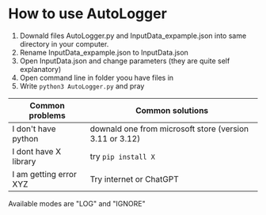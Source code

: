 # How to use AutoLogger

1. Downald files AutoLogger.py and InputData_expample.json into same directory in your computer.
2. Rename InputData_expample.json to InputData.json
3. Open InputData.json and change parameters (they are quite self explanatory)
4. Open command line in folder yoou have files in
5. Write ```python3 AutoLogger.py``` and pray



| Common problems  | Common solutions |
| ------------- | ------------- |
| I don't have python  | downald one from microsoft store (version 3.11 or 3.12)  |
| I dont have X library  | try ```pip install X```  |
| I am getting error XYZ | Try internet or ChatGPT |


Available modes are "LOG" and "IGNORE"


